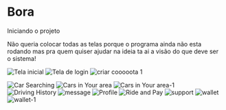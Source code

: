 # Bora
Iniciando o projeto

Não queria colocar todas as telas porque o programa ainda não esta rodando mas
pra quem quiser ajudar na ideia ta ai a visão do que deve ser o sistema!


![Tela inicial](https://user-images.githubusercontent.com/61056410/171697194-f514c0cf-c6af-4d99-aaaf-ed82638d6157.png)
![Tela de login](https://user-images.githubusercontent.com/61056410/171697192-ac2ae463-32cc-4790-9913-a8c9aeb07877.png)
![criar cooooota 1](https://user-images.githubusercontent.com/61056410/171700036-fbb88f95-5ba1-447a-a969-172e3c61d9dd.png)

![Car Searching](https://user-images.githubusercontent.com/61056410/171698147-f6745bb2-0fd7-482f-bd73-6d05daa0f586.jpg)
![Cars in Your area](https://user-images.githubusercontent.com/61056410/171698152-b5efd910-877b-4ba1-90df-c86363f43922.jpg)
![Cars in Your area-1](https://user-images.githubusercontent.com/61056410/171698154-26cb656d-a3fa-4429-ad5b-393b91258558.jpg)
![Driving History](https://user-images.githubusercontent.com/61056410/171698161-27fa77bb-ea5f-451c-9f45-c016056d9a8a.jpg)
![message](https://user-images.githubusercontent.com/61056410/171698163-e681d1a0-96bf-48a6-9890-23d826590ac0.jpg)
![Profile](https://user-images.githubusercontent.com/61056410/171698165-cbb38f00-ff86-4eca-980e-304e0509b40c.jpg)
![Ride and Pay](https://user-images.githubusercontent.com/61056410/171698168-ea80b4c4-f430-43a4-b9a3-44d645601daf.jpg)
![support](https://user-images.githubusercontent.com/61056410/171698169-ae1798fa-5701-41dd-8a5b-b96a2caf3a07.jpg)
![wallet](https://user-images.githubusercontent.com/61056410/171698170-ff5a46c1-211d-475d-96c5-622a54e30138.jpg)
![wallet-1](https://user-images.githubusercontent.com/61056410/171698172-fe35f7df-a277-4fe7-b200-d940d84750b8.jpg)
